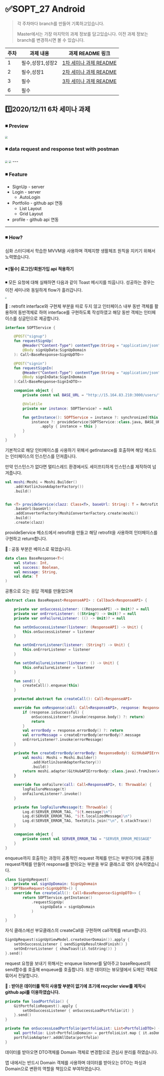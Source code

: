 # ✅SOPT_27 Android

> 각 주차마다 branch를 만들어 기록하고있습니다.
>
> Master에서는 가장 마지막의 과제 정보를 담고있습니다. 이전 과제 정보는 branch를 변경하시면 볼 수 있습니다.

| 주차 | 과제 내용        | 과제 README 링크                                             |
| ---- | ---------------- | ------------------------------------------------------------ |
| 1    | 필수,성장1,성장2 | [1차 세미나 과제 README](https://github.com/jinsu4755/AndroidSOPT/blob/week1(MVVM)-login%2CsignUp%2CAutoLogin/SOPT_27th_Android/README.md) |
| 2    | 필수,성장1       | [2차 세미나 과제 README](https://github.com/jinsu4755/AndroidSOPT/blob/week2(MVVM)/SOPT_27th_Android/README.md) |
| 3    | 필수             | [3차 세미나 과제 README](https://github.com/jinsu4755/AndroidSOPT/blob/week3(MVVM)/SOPT_27th_Android/README.md) |
| 6    | 필수             |                                                              |



## 1️⃣2020/12/11 6차 세미나 과제

### ◾ Preview

<img src="./README/week6/week6.gif" style="zoom: 50%;" />

### ◾ data request and response test with postman
<img src="https://user-images.githubusercontent.com/45380072/101910419-3f07a980-3c02-11eb-8088-06706247e5d9.png" style="zoom: 50%;"/>
<img src="https://user-images.githubusercontent.com/45380072/101910638-8e4dda00-3c02-11eb-9023-d48796589170.png" style="zoom: 50%;"/>
---

### ◾ Feature

- SignUp - server
- Login - server
  - AutoLogin
- Portfolio - github api 연동
  - List Layout
  - Grid Layout
- profile  - github api 연동

---

### ◾ How?

심화 스터디에서 학습한 MVVM을 사용하며 객체지향 생활체조 원칙을 지키기 위해서 노력했습니다.



#### ◾ [필수]  로그인/회원가입 api 적용하기

 ◾ 모든 요청에 대해 실패하면 다음과 같이 Toast 메시지를 띄웁니다. 성공하는 경우는 이전 세미나와 동일하게 flow가 흘러갑니다.
 
<img src="https://user-images.githubusercontent.com/45380072/101910768-c2c19600-3c02-11eb-858c-03f551ebaeda.png" style="zoom: 30%;"/>

🥕 : retrofit interface와 구현체 부분을 따로 두지 않고 인터페이스 내부 동반 객체를 활용하여 동반객체로 하여 interface를 구현하도록 작성하였고 해당 동반 객체는 인터페이스를 싱글턴으로 제공합니다.

```kotlin
interface SOPTService {

    @POST("signup")
    fun requestSignUp(
        @Header("Content-Type") contentType:String = "application/json",
        @Body signUpData:SignUpDomain
    ): Call<BaseResponse<SignUpDTO>>

    @POST("signin")
    fun requestSignIn(
        @Header("Content-Type") contentType:String = "application/json",
        @Body signInData:SignInDomain
    ):Call<BaseResponse<SignInDTO>>

    companion object {
        private const val BASE_URL = "http://15.164.83.210:3000/users/"

        @Volatile
        private var instance: SOPTService? = null

        fun getInstance(): SOPTService = instance ?: synchronized(this) {
            instance ?: provideService(SOPTService::class.java, BASE_URL)
                .apply { instance = this }
        }
    }
}
```

기본적으로 해당 인터페이스를 사용하기 위해서 getInstance를 호출하며 해당 메소드는 인터페이스의 인스턴스를 던져줍니다.



만약 인스턴스가 없다면 멀티스레드 환경에서도 세이프티하게 인스턴스를 제작하여 넘겨줍니다.

```kotlin
val moshi:Moshi = Moshi.Builder()
    .add(KotlinJsonAdapterFactory())
    .build()


fun <T> provideService(clazz: Class<T>, baseUrl: String): T = Retrofit.Builder()
    .baseUrl(baseUrl)
    .addConverterFactory(MoshiConverterFactory.create(moshi))
    .build()
    .create(clazz)
```

provideService 메소드에서 retrofit을 만들고 해당 retrofit을 사용하여 인터페이스를 구현하고 return합니다.





🥕 : 공동 부분은 베이스로 묶었습니다.

```kotlin
data class BaseResponse<T>(
    val status: Int,
    val success: Boolean,
    val message: String,
    val data: T
)
```

공통으로 오는 응답 객체를 만들었으며

```kotlin
abstract class BaseRequest<ResponseAPI> : Callback<ResponseAPI> {

    private var onSuccessListener: ((ResponseAPI) -> Unit)? = null
    private var onErrorListener: ((String?) -> Unit)? = null
    private var onFailureListener: (() -> Unit)? = null

    fun setOnSuccessListener(listener: (ResponseAPI) -> Unit) {
        this.onSuccessListener = listener
    }

    fun setOnErrorListener(listener: (String?) -> Unit) {
        this.onErrorListener = listener
    }

    fun setOnFailureListener(listener: () -> Unit) {
        this.onFailureListener = listener
    }

    fun send() {
        createCall().enqueue(this)
    }

    protected abstract fun createCall(): Call<ResponseAPI>

    override fun onResponse(call: Call<ResponseAPI>, response: Response<ResponseAPI>) {
        if (response.isSuccessful) {
            onSuccessListener?.invoke(response.body() ?: return)
            return
        }
        val errorBody = response.errorBody() ?: return
        val errorMessage = createErrorBody(errorBody)?.message
        onErrorListener?.invoke(errorMessage)
    }

    private fun createErrorBody(errorBody: ResponseBody): GitHubAPIErrorBody? {
        val moshi: Moshi = Moshi.Builder()
            .add(KotlinJsonAdapterFactory())
            .build()
        return moshi.adapter(GitHubAPIErrorBody::class.java).fromJson(errorBody.source())
    }

    override fun onFailure(call: Call<ResponseAPI>, t: Throwable) {
        logFailureMessage(t)
        onFailureListener?.invoke()
    }

    private fun logFailureMessage(t: Throwable) {
        Log.d(SERVER_ERROR_TAG, "${t.message}\n")
        Log.d(SERVER_ERROR_TAG, "${t.localizedMessage}\n")
        Log.d(SERVER_ERROR_TAG, TextUtils.join("\n", t.stackTrace))
    }

    companion object {
        private const val SERVER_ERROR_TAG = "SERVER_ERROR_MESSAGE"
    }
}
```

enqueue까지 호출하는 과정이 공통적인 request 객체를 만드는 부분이기에 공통된 request객체를 만들어 response를 받아오는 부분을 부모 클래스로 엮어 상속하였습니다.

```kotlin
class SignUpRequest(
    private val signUpDomain: SignUpDomain
): SOPTBaseRequest<SignUpDTO>() {
    override fun createCall(): Call<BaseResponse<SignUpDTO>> {
        return SOPTService.getInstance()
            .requestSignUp(
                signUpData = signUpDomain
            )
    }
}
```

자식 클래스에선 부모클래스의 createCall을 구현하며 call객체를 return합니다.

```kotlin
SignUpRequest(signUpViewModel.createUserDomain()).apply {
    setOnSuccessListener { sendSignUpResultAndFinish() }
    setOnErrorListener { showToast(it.toString()) }
}.send()
```

request 요청을 보내기 위해서는 enqueue listener를 달아주고 baseRequest의 send함수를 호출해 enqueue를 호출합니다. 또한 데이터는 뷰모델에서 도메인 객체로 묶어서 전달합니다.



**🥕 :  받아온 데이터를 딱히 사용할 부분이 없기에 초기에 recycler view를 제작시 github api를 이용하였습니다.**

```kotlin
private fun loadPortfolio() {
    GitPortfolioRequest().apply {
        setOnSuccessListener { onSuccessLoadPortfolio(it) }
    }.send()
}

private fun onSuccessLoadPortfolio(portfolioList: List<PortfolioDTO>) {
    val portfolio: List<PortfolioDomain> = portfolioList.map { it.asDomainModel() }
    portfolioAdapter?.addAllData(portfolio)
}
```

데이터를 받아오면 DTO객체를 Domain 객체로 변경함으로 관심사 분리를 하였습니다.



앱 내에서는 반드시 Domain 객체를 사용하며 데이터를 받아오는 DTO는 파싱과 Domain으로 변환의 역할을 책임으로 부여하였습니다.
